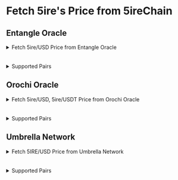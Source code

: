 # Fetch 5ire's Price from 5ireChain 


## Entangle Oracle

<details>
<summary>Fetch 5ire/USD Price from Entangle Oracle</summary>

This script fetches and verifies the `5IRE/USD` price using the PullConsumer smart contract on the 5ireChain.

## Prerequisites

- Node.js (v20 or higher)
- Yarn
- A `5ireChain Mainnet` Configuration
- Private key with sufficient `5IRE coins` for gas fees

## Setup

1. Install dependencies:
```bash
yarn install
```

2. Configure environment variables by creating a `.env` file:

```env
FIRE_URL=https://rpc.5ire.network
FIRE_DEPLOYER=your_private_key_here
```

## Running the Script
Execute the script using Hardhat:


```bash
npx hardhat run scripts/entangle/fetchAndVerify.ts --network fire
```



## Script Overview

The script performs the following operations:

1. Fetches verification data for 5IRE/USD price from `Entangle Oracle`
2. Interacts with the PullConsumer contract at `0xB1e44Fb6DDc1DA35300DA3b66be4235F1532d6D7`
3. Verifies the price using `merkle proofs` and `signatures`
4. Outputs the transaction hash upon successful verification

## Expected Output

When successful, you should see output similar to:

```
sent tx: 0x62364a7c80168b8a5a4e8e0758b7a034e96e2e57ae543a8c7907a27039e79a56
```


## References
+ https://docs.entangle.fi/universal-data-feeds-guides/how-to-integrate/evm-smart-contracts/fetch-data-via-pull-model


</details>

<br/>
<br/>

<details>
<summary>Supported Pairs </summary>

### 1. 5ire/USD


</details>



## Orochi Oracle


<details>
<summary>Fetch 5ire/USD, 5ire/USDT Price from Orochi Oracle</summary>
This script fetches the `5IRE/USD` and `5IRE/USDT` price using the FetchPrice smart contract on the 5ireChain.

## Prerequisites

- Node.js (v20 or higher)
- Yarn
- A `5ireChain Mainnet` Configuration
- Private key with sufficient `5IRE coins` for gas fees

## Setup

1. Install dependencies:
```bash
yarn install
```

2. Configure environment variables by creating a `.env` file:

```env
FIRE_URL=https://rpc.5ire.network
FIRE_DEPLOYER=your_private_key_here
```

## Running the Script
Compile and deploy the contract:

```bash
npx hardhat compile
```

Deploy the contract to the `5ireChain` network:

```bash
npx hardhat run scripts/orochi/deploy.ts --network fire
```

Copy the deployed contract address and update `orochifetch.ts` with it. Then run:

```bash
npx hardhat run scripts/orochi/orochifetch.ts --network fire
```



## Script Overview

The script performs the following operations:

1. Fetches `5IRE/USD` and `5IRE/USDT` prices from `Orochi Oracle`
2. Interacts with the FetchPrice contract at `0x3E36123bAE1d9EB392C32849324D093a45CEDd7F`
3. Retrieves and displays the latest price

## Expected Output

When successful, you should see output similar to:

```
📡 Fetching 5IRE/USDT price from contract...
💰 5IRE/USDT Price: 0.003066 USDT
💰 5IRE/USD Price: 0.003066352589999999 USD
```

## References
+ https://docs.orochi.network/orochi-network/orocle-v2.html



</details>
<br/>
<br/>

<details>
<summary>Supported Pairs </summary>

### 1. 5IRE/USD

### 2. 5IRE/USDT


</details>



## Umbrella Network

<details>
<summary>Fetch 5IRE/USD Price from Umbrella Network</summary>
This script fetches the `5IRE/USD` price using the `UmbrellaPriceFetcher` smart contract on the `5ireChain`.

## Prerequisites

- Node.js (v20 or higher)
- Yarn
- A `5ireChain Mainnet` Configuration
- Private key with sufficient `5IRE coins` for gas fees

## Setup

1. Install dependencies:
```bash
yarn install
```

2. Configure environment variables by creating a `.env` file:

```env
FIRE_URL=https://rpc.5ire.network
FIRE_DEPLOYER=your_private_key_here
```

## Running the Script
Compile and deploy the contract:

```bash
npx hardhat compile
```

Deploy the contract to the `5ireChain` network:

```bash
npx hardhat run scripts/Umbrella/deploy.ts --network fire
```

Copy the deployed contract address and update `umbrellaFetch.ts` with it. Then run:

```bash
npx hardhat run scripts/Umbrella/umbrellaFetch.ts --network fire
```

## Script Overview

The script performs the following operations:

1. Fetches `5IRE/USD` price from `Umbrella Network`
2. Interacts with the `Feed Address` contract at
`0x1B9131518EadDFDCCc1876616e3Bf9c534b4e527`
3. Retrieves and displays the latest price

## Expected Output

When successful, you should see output similar to:

```
Price: 0.00338371 USD
Timestamp: 1739737743
```

## References
+https://umbrella-network.readme.io/docs/umb-token-contracts

+https://github.com/umbrella-network/phoenix/blob/develop/contracts/onChainFeeds/UmbrellaFeedsReader.sol

</details>
<br/>
<br/>

<details>
<summary>Supported Pairs </summary>

### 1. 5IRE/USD

</details>